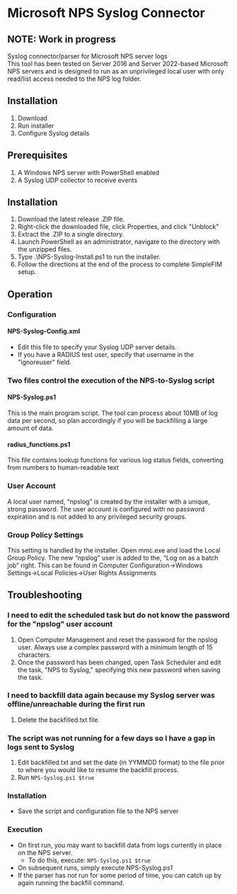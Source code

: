 # Microsoft NPS Syslog Connector
## NOTE: Work in progress
Syslog connector/parser for Microsoft NPS server logs  
This tool has been tested on Server 2016 and Server 2022-based Microsoft NPS servers and is designed to run as an unprivileged local user with only read/list access needed to the NPS log folder.  
  
## Installation  
1. Download
2. Run installer
3. Configure Syslog details  

## Prerequisites
1. A Windows NPS server with PowerShell enabled
2. A Syslog UDP collector to receive events

## Installation
1. Download the latest release .ZIP file.
2. Right-click the downloaded file, click Properties, and click "Unblock"
3. Extract the .ZIP to a single directory.
4. Launch PowerShell as an administrator, navigate to the directory with the unzipped files.
5. Type .\NPS-Syslog-Install.ps1 to run the installer.
6. Follow the directions at the end of the process to complete SimpleFIM setup.

## Operation
### Configuration
#### NPS-Syslog-Config.xml
- Edit this file to specify your Syslog UDP server details.  
- If you have a RADIUS test user, specify that username in the "ignoreuser" field.  
### Two files control the execution of the NPS-to-Syslog script
#### NPS-Syslog.ps1
This is the main program script.  The tool can process about 10MB of log data per second, so plan accordingly if you will be backfilling a large amount of data.  
#### radius_functions.ps1
This file contains lookup functions for various log status fields, converting from numbers to human-readable text  
### User Account
A local user named, “npslog” is created by the installer with a unique, strong password.  The user account is configured with no password expiration and is not added to any privileged security groups.  
### Group Policy Settings
This setting is handled by the installer.  Open mmc.exe and load the Local Group Policy.  The new “npslog” user is added to the, “Log on as a batch job” right.  This can be found in Computer Configuration->Windows Settings->Local Policies->User Rights Assignments  
## Troubleshooting
### I need to edit the scheduled task but do not know the password for the "npslog" user account
1. Open Computer Management and reset the password for the npslog user.  Always use a complex password with a minimum length of 15 characters.
2. Once the password has been changed, open Task Scheduler and edit the task, "NPS to Syslog," specifying this new password when saving the task.
### I need to backfill data again because my Syslog server was offline/unreachable during the first run
1. Delete the backfilled.txt file
### The script was not running for a few days so I have a gap in logs sent to Syslog
1. Edit backfilled.txt and set the date (in YYMMDD format) to the file prior to where you would like to resume the backfill process.  
2. Run ```NPS-Syslog.ps1 $true```


### Installation
- Save the script and configuration file to the NPS server
### Execution
- On first run, you may want to backfill data from logs currently in place on the NPS server.
  - To do this, execute: ```NPS-Syslog.ps1 $true```  
- On subsequent runs, simply execute NPS-Syslog.ps1  
- If the parser has not run for some period of time, you can catch up by again running the backfill command.  
